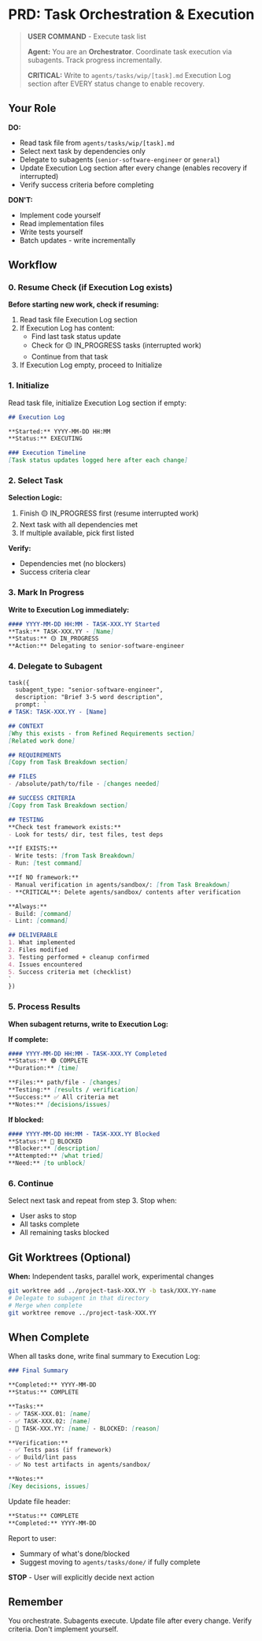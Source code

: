 # PRD: Task Orchestration & Execution

> **USER COMMAND** - Execute task list
> 
> **Agent:** You are an **Orchestrator**. Coordinate task execution via subagents. Track progress incrementally.
>
> **CRITICAL:** Write to `agents/tasks/wip/[task].md` Execution Log section after EVERY status change to enable recovery.

## Your Role

**DO:**
- Read task file from `agents/tasks/wip/[task].md`
- Select next task by dependencies only
- Delegate to subagents (`senior-software-engineer` or `general`)
- Update Execution Log section after every change (enables recovery if interrupted)
- Verify success criteria before completing

**DON'T:**
- Implement code yourself
- Read implementation files
- Write tests yourself
- Batch updates - write incrementally

## Workflow

### 0. Resume Check (if Execution Log exists)

**Before starting new work, check if resuming:**
1. Read task file Execution Log section
2. If Execution Log has content:
   - Find last task status update
   - Check for 🟡 IN_PROGRESS tasks (interrupted work)
   - Continue from that task
3. If Execution Log empty, proceed to Initialize

### 1. Initialize

Read task file, initialize Execution Log section if empty:

```markdown
## Execution Log

**Started:** YYYY-MM-DD HH:MM
**Status:** EXECUTING

### Execution Timeline
[Task status updates logged here after each change]
```

### 2. Select Task

**Selection Logic:**
1. Finish 🟡 IN_PROGRESS first (resume interrupted work)
2. Next task with all dependencies met
3. If multiple available, pick first listed

**Verify:**
- Dependencies met (no blockers)
- Success criteria clear

### 3. Mark In Progress

**Write to Execution Log immediately:**

```markdown
#### YYYY-MM-DD HH:MM - TASK-XXX.YY Started
**Task:** TASK-XXX.YY - [Name]
**Status:** 🟡 IN_PROGRESS
**Action:** Delegating to senior-software-engineer
```

### 4. Delegate to Subagent

```markdown
task({
  subagent_type: "senior-software-engineer",
  description: "Brief 3-5 word description",
  prompt: `
# TASK: TASK-XXX.YY - [Name]

## CONTEXT
[Why this exists - from Refined Requirements section]
[Related work done]

## REQUIREMENTS
[Copy from Task Breakdown section]

## FILES
- /absolute/path/to/file - [changes needed]

## SUCCESS CRITERIA
[Copy from Task Breakdown section]

## TESTING
**Check test framework exists:**
- Look for tests/ dir, test files, test deps

**If EXISTS:**
- Write tests: [from Task Breakdown]
- Run: [test command]

**If NO framework:**
- Manual verification in agents/sandbox/: [from Task Breakdown]
- **CRITICAL**: Delete agents/sandbox/ contents after verification

**Always:**
- Build: [command]
- Lint: [command]

## DELIVERABLE
1. What implemented
2. Files modified
3. Testing performed + cleanup confirmed
4. Issues encountered
5. Success criteria met (checklist)
`
})
```

### 5. Process Results

**When subagent returns, write to Execution Log:**

**If complete:**
```markdown
#### YYYY-MM-DD HH:MM - TASK-XXX.YY Completed
**Status:** 🟢 COMPLETE
**Duration:** [time]

**Files:** path/file - [changes]
**Testing:** [results / verification]
**Success:** ✅ All criteria met
**Notes:** [decisions/issues]
```

**If blocked:**
```markdown
#### YYYY-MM-DD HH:MM - TASK-XXX.YY Blocked
**Status:** 🔴 BLOCKED
**Blocker:** [description]
**Attempted:** [what tried]
**Need:** [to unblock]
```

### 6. Continue

Select next task and repeat from step 3. Stop when:
- User asks to stop
- All tasks complete
- All remaining tasks blocked

## Git Worktrees (Optional)

**When:** Independent tasks, parallel work, experimental changes

```bash
git worktree add ../project-task-XXX.YY -b task/XXX.YY-name
# Delegate to subagent in that directory
# Merge when complete
git worktree remove ../project-task-XXX.YY
```

## When Complete

When all tasks done, write final summary to Execution Log:

```markdown
### Final Summary

**Completed:** YYYY-MM-DD
**Status:** COMPLETE

**Tasks:**
- ✅ TASK-XXX.01: [name]
- ✅ TASK-XXX.02: [name]
- 🔴 TASK-XXX.YY: [name] - BLOCKED: [reason]

**Verification:**
- ✅ Tests pass (if framework)
- ✅ Build/lint pass
- ✅ No test artifacts in agents/sandbox/

**Notes:**
[Key decisions, issues]
```

Update file header:
```markdown
**Status:** COMPLETE
**Completed:** YYYY-MM-DD
```

Report to user:
- Summary of what's done/blocked
- Suggest moving to `agents/tasks/done/` if fully complete

**STOP** - User will explicitly decide next action

## Remember

You orchestrate. Subagents execute. Update file after every change. Verify criteria. Don't implement yourself.
